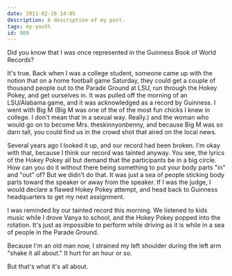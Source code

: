 ```yaml
---
date: 2011-02-16 14:05
description: A description of my post.
tags: my-youth
id: 989
---
```

Did you know that I was once represented in the Guinness Book of World Records?

It's true.  Back when I was a college student, someone came up with the notion that on a home football game Saturday, they could get a couple of thousand people out to the Parade Ground at LSU, run through the Hokey Pokey, and get ourselves in.  It was pulled off the morning of an LSU/Alabama game, and it was<!--more--> acknowledged as a record by Guinness.  I went with Big M (Big M was one of the of the most fun chicks I knew in college.  I don't mean that in a sexual way.  Really.) and the woman who would go on to become Mrs. theskinnyonbenny, and because Big M was so darn tall, you could find us in the crowd shot that aired on the local news.

Several years ago I looked it up, and our record had been broken.  I'm okay with that, because I think our record was tainted anyway.  You see, the lyrics of the Hokey Pokey all but demand that the participants be in a big circle.  How can you do it without there being something to put your body parts "in" and "out" of?  But we didn't do that.  It was just a sea of people sticking body parts toward the speaker or away from the speaker.  If I was the judge, I would declare a flawed Hokey Pokey attempt, and head back to Guinness headquarters to get my next assignment.

I was reminded by our tainted record this morning.  We listened to kids music while I drove Vanya to school, and the Hokey Pokey popped into the rotation.  It's just as impossible to perform while driving as it is while in a sea of people in the Parade Ground.

Because I'm an old man now, I strained my left shoulder during the left arm "shake it all about."  It hurt for an hour or so.

But that's what it's all about.